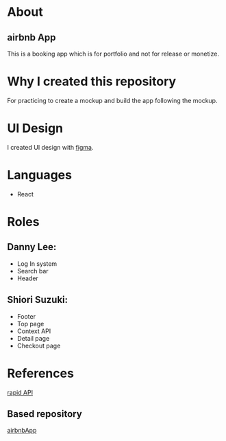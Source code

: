 # About
## airbnb App
This is a booking app which is for portfolio and not for release or monetize.

# Why I created this repository
For practicing to create a mockup and build the app following the mockup.

# UI Design
I created UI design with [figma](https://www.figma.com/design/).

# Languages
- React

# Roles
## Danny Lee:
- Log In system
- Search bar
- Header

## Shiori Suzuki:
- Footer
- Top page
- Context API
- Detail page
- Checkout page

# References
[rapid API](https://rapidapi.com/apidojo/api/hotels4/)
## Based repository
[airbnbApp](https://github.com/shiory602/airbnbApp)

